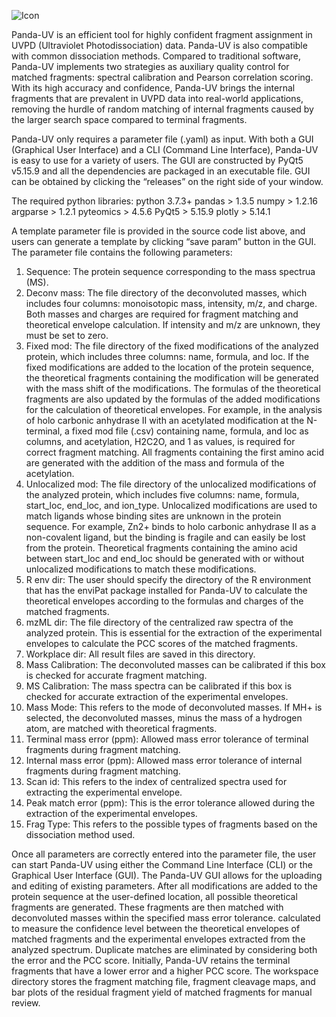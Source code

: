 ![Icon](https://github.com/PHOENIXcenter/Panda-UV/assets/55739492/4cf58a21-0bc8-46d4-81fa-eeb18367939c)

Panda-UV is an efficient tool for highly confident fragment assignment in UVPD (Ultraviolet Photodissociation) data. Panda-UV is also compatible with common dissociation methods. Compared to traditional software, Panda-UV implements two strategies as auxiliary quality control for matched fragments: spectral calibration and Pearson correlation scoring. With its high accuracy and confidence, Panda-UV brings the internal fragments that are prevalent in UVPD data into real-world applications, removing the hurdle of random matching of internal fragments caused by the larger search space compared to terminal fragments.

Panda-UV only requires a parameter file (.yaml) as input. With both a GUI (Graphical User Interface) and a CLI (Command Line Interface), Panda-UV is easy to use for a variety of users. The GUI are constructed by PyQt5 v5.15.9 and all the dependencies are packaged in an executable file. GUI can be obtained by clicking the “releases” on the right side of your window. 

The required python libraries:
python 3.7.3+
pandas > 1.3.5
numpy > 1.2.16
argparse > 1.2.1
pyteomics > 4.5.6
PyQt5 > 5.15.9
plotly > 5.14.1

A template parameter file is provided in the source code list above, and users can generate a template by clicking “save param” button in the GUI. The parameter file contains the following parameters:
1.	Sequence: The protein sequence corresponding to the mass spectrua (MS).
2.	Deconv mass: The file directory of the deconvoluted masses, which includes four columns: monoisotopic mass, intensity, m/z, and charge. Both masses and charges are required for fragment matching and theoretical envelope calculation. If intensity and m/z are unknown, they must be set to zero.
3.	Fixed mod: The file directory of the fixed modifications of the analyzed protein, which includes three columns: name, formula, and loc. If the fixed modifications are added to the location of the protein sequence, the theoretical fragments containing the modification will be generated with the mass shift of the modifications. The formulas of the theoretical fragments are also updated by the formulas of the added modifications for the calculation of theoretical envelopes. For example, in the analysis of holo carbonic anhydrase II with an acetylated modification at the N-terminal, a fixed mod file (.csv) containing name, formula, and loc as columns, and acetylation, H2C2O, and 1 as values, is required for correct fragment matching. All fragments containing the first amino acid are generated with the addition of the mass and formula of the acetylation.
4.	Unlocalized mod: The file directory of the unlocalized modifications of the analyzed protein, which includes five columns: name, formula, start_loc, end_loc, and ion_type. Unlocalized modifications are used to match ligands whose binding sites are unknown in the protein sequence. For example, Zn2+ binds to holo carbonic anhydrase II as a non-covalent ligand, but the binding is fragile and can easily be lost from the protein. Theoretical fragments containing the amino acid between start_loc and end_loc should be generated with or without unlocalized modifications to match these modifications.
5.	R env dir: The user should specify the directory of the R environment that has the enviPat package installed for Panda-UV to calculate the theoretical envelopes according to the formulas and charges of the matched fragments. 
6.	mzML dir: The file directory of the centralized raw spectra of the analyzed protein. This is essential for the extraction of the experimental envelopes to calculate the PCC scores of the matched fragments.
7.	Workplace dir: All result files are saved in this directory.
8.	Mass Calibration: The deconvoluted masses can be calibrated if this box is checked for accurate fragment matching.
9.	MS Calibration: The mass spectra can be calibrated if this box is checked for accurate extraction of the experimental envelopes.
10.	Mass Mode: This refers to the mode of deconvoluted masses. If MH+ is selected, the deconvoluted masses, minus the mass of a hydrogen atom, are matched with theoretical fragments.
11.	Terminal mass error (ppm): Allowed mass error tolerance of terminal fragments during fragment matching.
12.	Internal mass error (ppm): Allowed mass error tolerance of internal fragments during fragment matching.
13.	Scan id: This refers to the index of centralized spectra used for extracting the experimental envelope.
14.	Peak match error (ppm): This is the error tolerance allowed during the extraction of the experimental envelopes.
15.	Frag Type: This refers to the possible types of fragments based on the dissociation method used.

Once all parameters are correctly entered into the parameter file, the user can start Panda-UV using either the Command Line Interface (CLI) or the Graphical User Interface (GUI). The Panda-UV GUI allows for the uploading and editing of existing parameters. After all modifications are added to the protein sequence at the user-defined location, all possible theoretical fragments are generated. These fragments are then matched with deconvoluted masses within the specified mass error tolerance. calculated to measure the confidence level between the theoretical envelopes of matched fragments and the experimental envelopes extracted from the analyzed spectrum. Duplicate matches are eliminated by considering both the error and the PCC score. Initially, Panda-UV retains the terminal fragments that have a lower error and a higher PCC score. The workspace directory stores the fragment matching file, fragment cleavage maps, and bar plots of the residual fragment yield of matched fragments for manual review.
